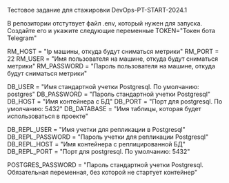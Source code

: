Тестовое задание для стажировки DevOps-PT-START-2024.1

В репозитории отстутвует файл .env, который нужен для запуска. Создайте его и укажите следующие переменные
TOKEN="Токен бота Telegram"

RM_HOST = "Ip машины, откуда будут сниматься метрики"
RM_PORT = 22
RM_USER = "Имя пользователя на машине, откуда будут сниматься метрики"
RM_PASSWORD = "Пароль пользователя на машине, откуда будут сниматься метрики"

DB_USER = "Имя стандартной учетки Postgresql. По умолчанию: postgres"
DB_PASSWORD = "Пароль стандартной учетки Postgresql"
DB_HOST = "Имя контейнера с БД"
DB_PORT = "Порт для postgresql. По умолчанию: 5432"
DB_DATABASE = "Имя таблицы, которая будет использоваться в проекте"

DB_REPL_USER = "Имя учетки для репликации в Postgresql"
DB_REPL_PASSWORD = "Пароль учетки для репликации Postgresql"
DB_REPL_HOST = "Имя контейнера с реплицированной БД"
DB_REPL_PORT = "Порт для postgresql. По умолчанию: 5432"

POSTGRES_PASSWORD = "Пароль стандартной учетки Postgresql. Обязательная переменная, без которой не стартует контейнер"
